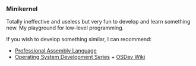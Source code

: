 ### Minikernel

Totally ineffective and useless but very fun to develop and learn something new. My playground for low-level programming.

If you wish to develop something similar, I can recommend:
* [Professional Assembly Language](https://www.goodreads.com/book/show/810011.Professional_Assembly_Language)
* [Operating System Development Series](http://www.brokenthorn.com/Resources/OSDevIndex.html) + [OSDev Wiki](https://wiki.osdev.org/)